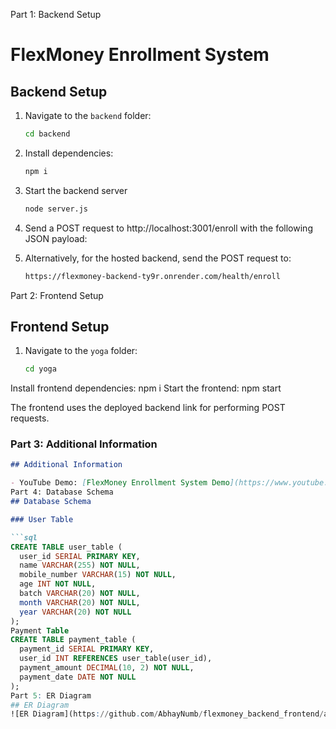 Part 1: Backend Setup
# FlexMoney Enrollment System

## Backend Setup

1. Navigate to the `backend` folder:

   ```bash
   cd backend
2. Install dependencies:

   ```bash
   npm i
3. Start the backend server

   ```bash
   node server.js
4. Send a POST request to http://localhost:3001/enroll with the following JSON payload:

5. Alternatively, for the hosted backend, send the POST request to:
   ```bash
   https://flexmoney-backend-ty9r.onrender.com/health/enroll
Part 2: Frontend Setup
## Frontend Setup

1. Navigate to the `yoga` folder:

   ```bash
   cd yoga
Install frontend dependencies:
  npm i
Start the frontend:
  npm start

The frontend uses the deployed backend link for performing POST requests.

### Part 3: Additional Information

```markdown
## Additional Information

- YouTube Demo: [FlexMoney Enrollment System Demo](https://www.youtube.com/watch?v=q8XfsQW4w5o)
Part 4: Database Schema
## Database Schema

### User Table

```sql
CREATE TABLE user_table (
  user_id SERIAL PRIMARY KEY,
  name VARCHAR(255) NOT NULL,
  mobile_number VARCHAR(15) NOT NULL,
  age INT NOT NULL,
  batch VARCHAR(20) NOT NULL,
  month VARCHAR(20) NOT NULL,
  year VARCHAR(20) NOT NULL
);
Payment Table
CREATE TABLE payment_table (
  payment_id SERIAL PRIMARY KEY,
  user_id INT REFERENCES user_table(user_id),
  payment_amount DECIMAL(10, 2) NOT NULL,
  payment_date DATE NOT NULL
);
Part 5: ER Diagram
## ER Diagram
![ER Diagram](https://github.com/AbhayNumb/flexmoney_backend_frontend/assets/90024961/e7116bc3-085b-4e58-af9f-bf8015801f72)

